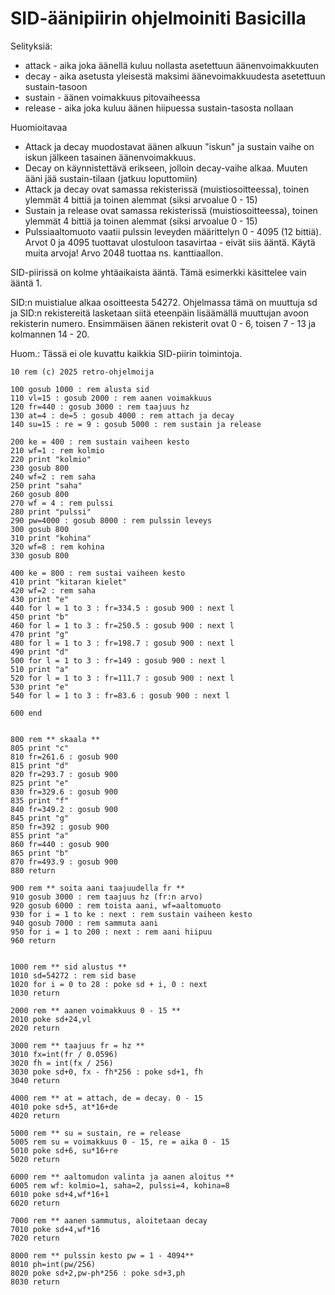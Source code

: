 # SID-äänipiirin ohjelmoiniti Basicilla

Selityksiä:
* attack - aika joka äänellä kuluu nollasta asetettuun äänenvoimakkuuten
* decay - aika asetusta yleisestä maksimi äänevoimakkuudesta asetettuun sustain-tasoon
* sustain - äänen voimakkuus pitovaiheessa
* release - aika joka kuluu äänen hiipuessa sustain-tasosta nollaan

Huomioitavaa
- Attack ja decay muodostavat äänen alkuun "iskun" ja sustain vaihe on iskun jälkeen tasainen äänenvoimakkuus.
- Decay on käynnistettävä erikseen, jolloin decay-vaihe alkaa. Muuten ääni jää sustain-tilaan (jatkuu loputtomiin)
- Attack ja decay ovat samassa rekisterissä (muistiosoitteessa), toinen ylemmät 4 bittiä ja toinen alemmat (siksi arvoalue 0 - 15)
- Sustain ja release ovat samassa rekisterissä (muistiosoitteessa), toinen ylemmät 4 bittiä ja toinen alemmat (siksi arvoalue 0 - 15)
- Pulssiaaltomuoto vaatii pulssin leveyden määrittelyn 0 - 4095 (12 bittiä). Arvot 0 ja 4095 tuottavat ulostuloon tasavirtaa - eivät siis ääntä. Käytä muita arvoja! Arvo 2048 tuottaa ns. kanttiaallon.

SID-piirissä on kolme yhtäaikaista ääntä. Tämä esimerkki käsittelee vain ääntä 1.

SID:n muistialue alkaa osoitteesta 54272. Ohjelmassa tämä on muuttuja sd ja SID:n rekistereitä lasketaan siitä eteenpäin lisäämällä muuttujan avoon rekisterin numero. Ensimmäisen äänen rekisterit ovat 0 - 6, toisen 7 - 13 ja kolmannen 14 - 20.

Huom.: Tässä ei ole kuvattu kaikkia SID-piirin toimintoja.

```
10 rem (c) 2025 retro-ohjelmoija

100 gosub 1000 : rem alusta sid
110 vl=15 : gosub 2000 : rem aanen voimakkuus 
120 fr=440 : gosub 3000 : rem taajuus hz
130 at=4 : de=5 : gosub 4000 : rem attach ja decay
140 su=15 : re = 9 : gosub 5000 : rem sustain ja release

200 ke = 400 : rem sustain vaiheen kesto
210 wf=1 : rem kolmio
220 print "kolmio"
230 gosub 800
240 wf=2 : rem saha
250 print "saha"
260 gosub 800
270 wf = 4 : rem pulssi
280 print "pulssi"
290 pw=4000 : gosub 8000 : rem pulssin leveys
300 gosub 800
310 print "kohina"
320 wf=8 : rem kohina
330 gosub 800

400 ke = 800 : rem sustai vaiheen kesto
410 print "kitaran kielet"
420 wf=2 : rem saha
430 print "e"
440 for l = 1 to 3 : fr=334.5 : gosub 900 : next l
450 print "b"
460 for l = 1 to 3 : fr=250.5 : gosub 900 : next l
470 print "g"
480 for l = 1 to 3 : fr=198.7 : gosub 900 : next l
490 print "d"
500 for l = 1 to 3 : fr=149 : gosub 900 : next l
510 print "a"
520 for l = 1 to 3 : fr=111.7 : gosub 900 : next l
530 print "e"
540 for l = 1 to 3 : fr=83.6 : gosub 900 : next l

600 end


800 rem ** skaala **
805 print "c"
810 fr=261.6 : gosub 900
815 print "d"
820 fr=293.7 : gosub 900
825 print "e"
830 fr=329.6 : gosub 900
835 print "f"
840 fr=349.2 : gosub 900
845 print "g"
850 fr=392 : gosub 900
855 print "a"
860 fr=440 : gosub 900
865 print "b"
870 fr=493.9 : gosub 900
880 return

900 rem ** soita aani taajuudella fr **
910 gosub 3000 : rem taajuus hz (fr:n arvo)
920 gosub 6000 : rem toista aani, wf=aaltomuoto
930 for i = 1 to ke : next : rem sustain vaiheen kesto
940 gosub 7000 : rem sammuta aani
950 for i = 1 to 200 : next : rem aani hiipuu
960 return 


1000 rem ** sid alustus **
1010 sd=54272 : rem sid base
1020 for i = 0 to 28 : poke sd + i, 0 : next
1030 return

2000 rem ** aanen voimakkuus 0 - 15 **
2010 poke sd+24,vl
2020 return 

3000 rem ** taajuus fr = hz **
3010 fx=int(fr / 0.0596)
3020 fh = int(fx / 256)
3030 poke sd+0, fx - fh*256 : poke sd+1, fh
3040 return

4000 rem ** at = attach, de = decay. 0 - 15
4010 poke sd+5, at*16+de
4020 return

5000 rem ** su = sustain, re = release
5005 rem su = voimakkuus 0 - 15, re = aika 0 - 15
5010 poke sd+6, su*16+re
5020 return

6000 rem ** aaltomudon valinta ja aanen aloitus **
6005 rem wf: kolmio=1, saha=2, pulssi=4, kohina=8
6010 poke sd+4,wf*16+1
6020 return

7000 rem ** aanen sammutus, aloitetaan decay
7010 poke sd+4,wf*16
7020 return
 
8000 rem ** pulssin kesto pw = 1 - 4094**
8010 ph=int(pw/256)
8020 poke sd+2,pw-ph*256 : poke sd+3,ph
8030 return

```
